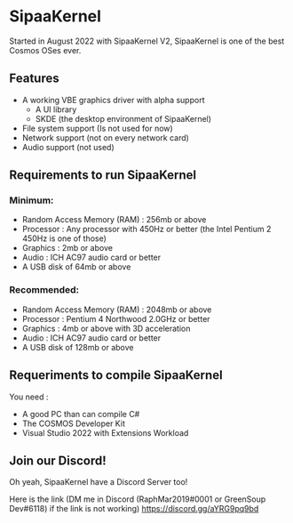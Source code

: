 # SipaaKernel

Started in August 2022 with SipaaKernel V2, SipaaKernel is one of the best Cosmos OSes ever.

## Features

* A working VBE graphics driver with alpha support
    - A UI library
    - SKDE (the desktop environment of SipaaKernel)
* File system support (Is not used for now)
* Network support (not on every network card)
* Audio support (not used)

## Requirements to run SipaaKernel

### Minimum:

* Random Access Memory (RAM) : 256mb or above
* Processor : Any processor with 450Hz or better (the Intel Pentium 2 450Hz is one of those)
* Graphics : 2mb or above
* Audio : ICH AC97 audio card or better
* A USB disk of 64mb or above

### Recommended:

* Random Access Memory (RAM) : 2048mb or above
* Processor : Pentium 4 Northwood 2.0GHz or better
* Graphics : 4mb or above with 3D acceleration
* Audio : ICH AC97 audio card or better
* A USB disk of 128mb or above

## Requeriments to compile SipaaKernel

You need :

* A good PC than can compile C#
* The COSMOS Developer Kit 
* Visual Studio 2022 with Extensions Workload

## Join our Discord!
Oh yeah, SipaaKernel have a Discord Server too!

Here is the link (DM me in Discord (RaphMar2019#0001 or GreenSoup Dev#6118) if the link is not working)
https://discord.gg/aYRG9pq9bd
